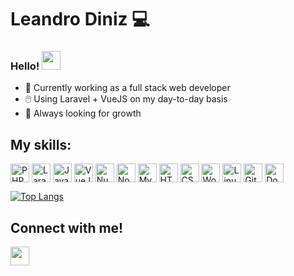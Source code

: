 # Leandro Diniz 💻

### Hello! <img src="https://user-images.githubusercontent.com/42378118/110234147-e3259600-7f4e-11eb-95be-0c4047144dea.gif" width="30">

- 🔨 Currently working as a full stack web developer
- 🖱️  Using Laravel + VueJS on my day-to-day basis
- 🌱 Always looking for growth

## My skills:
<img align="center" src="https://cdn.jsdelivr.net/gh/devicons/devicon/icons/php/php-plain.svg" width="30" height="30" title="PHP"></img>
<img align="center" src="https://cdn.jsdelivr.net/gh/devicons/devicon/icons/laravel/laravel-plain.svg" width="30" height="30" title="Laravel"></img>
<img align="center" src="https://cdn.jsdelivr.net/gh/devicons/devicon/icons/javascript/javascript-plain.svg" width="30" height="30" title="JavaScript"></img>
<img align="center" src="https://cdn.jsdelivr.net/gh/devicons/devicon/icons/vuejs/vuejs-original-wordmark.svg" width="30" height="30" title="VueJS"></img>
<img align="center" src="https://cdn.jsdelivr.net/gh/devicons/devicon/icons/nuxtjs/nuxtjs-original.svg" width="30" height="30" title="Nuxt.js"></img>
<img align="center" src="https://cdn.jsdelivr.net/gh/devicons/devicon/icons/nodejs/nodejs-original.svg" width="30" height="30" title="Node.js" style="max-width:100%;"></img>
<img align="center" src="https://cdn.jsdelivr.net/gh/devicons/devicon/icons/mysql/mysql-original.svg" width="30" height="30" title="MySQL"></img>
<img align="center" src="https://cdn.jsdelivr.net/gh/devicons/devicon/icons/html5/html5-original.svg" width="30" height="30" title="HTML5"></img>
<img align="center" src="https://cdn.jsdelivr.net/gh/devicons/devicon/icons/css3/css3-original.svg" width="30" height="30" title="CSS3"></img>
<img align="center" src="https://cdn.jsdelivr.net/gh/devicons/devicon/icons/wordpress/wordpress-plain.svg" width="30" height="30" title="Wordpress"></img>
<img align="center" src="https://cdn.jsdelivr.net/gh/devicons/devicon/icons/linux/linux-original.svg" width="30" height="30" title="Linux"></img>
<img align="center" src="https://cdn.jsdelivr.net/gh/devicons/devicon/icons/git/git-original.svg" width="30" height="30" title="Git"></img>
<img align="center" src="https://cdn.jsdelivr.net/gh/devicons/devicon/icons/docker/docker-original.svg" width="30" height="30" title="Docker"></img>

[![Top Langs](https://github-readme-stats.vercel.app/api/top-langs/?username=ldsmaga)](https://github.com/anuraghazra/github-readme-stats)

## Connect with me!  
<a href="https://www.linkedin.com/in/leandro-diniz-085623186/" target="_blank">
<img src="https://cdn.jsdelivr.net/gh/devicons/devicon/icons/linkedin/linkedin-original.svg" width="30"/>
</a>


<!--
**ldsmaga/ldsmaga** is a ✨ _special_ ✨ repository because its `README.md` (this file) appears on your GitHub profile.

Here are some ideas to get you started:

- 🔭 I’m currently working on ...
- 🌱 I’m currently learning ...
- 👯 I’m looking to collaborate on ...
- 🤔 I’m looking for help with ...
- 💬 Ask me about ...
- 📫 How to reach me: ...
- 😄 Pronouns: ...
- ⚡ Fun fact: ...
-->
